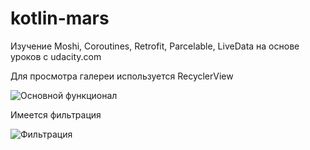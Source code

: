 # kotlin-mars
Изучение Moshi, Coroutines, Retrofit, Parcelable, LiveData на основе уроков с udacity.com

Для просмотра галереи используется RecyclerView

![Основной функционал](gifForReadme/main.gif)

Имеется фильтрация

![Фильтрация](gifForReadme/sort.gif)
